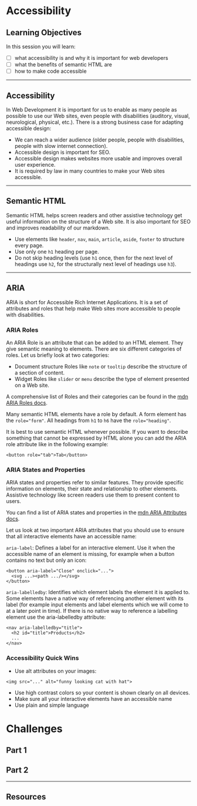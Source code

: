 # Accessibility

## Learning Objectives

In this session you will learn:

- [ ] what accessibility is and why it is important for web developers
- [ ] what the benefits of semantic HTML are
- [ ] how to make code accessible

---

## Accessibility

In Web Development it is important for us to enable as many people as possible to use our Web sites,
even people with disabilities (auditory, visual, neurological, physical, etc.). There is a strong
business case for adapting accessible design:

- We can reach a wider audience (older people, people with disabilities, people with slow internet
  connection).
- Accessible design is important for SEO.
- Accessible design makes websites more usable and improves overall user experience.
- It is required by law in many countries to make your Web sites accessible.

---

## Semantic HTML

Semantic HTML helps screen readers and other assistive technology get useful information on the
structure of a Web site. It is also important for SEO and improves readability of our markdown.

- Use elements like `header`, `nav`, `main`, `article`, `aside`, `footer` to structure every page.
- Use only one `h1` heading per page.
- Do not skip heading levels (use `h1` once, then for the next level of headings use `h2`, for the
  structurally next level of headings use `h3`).

---

## ARIA

ARIA is short for Accessible Rich Internet Applications. It is a set of attributes and roles that
help make Web sites more accessible to people with disabilities.

### ARIA Roles

An ARIA Role is an attribute that can be added to an HTML element. They give semantic meaning to
elements. There are six different categories of roles. Let us briefly look at two categories:

- Document structure Roles like `note` or `tooltip` describe the structure of a section of content.
- Widget Roles like `slider` or `menu` describe the type of element presented on a Web site.

A comprehensive list of Roles and their categories can be found in the
[mdn ARIA Roles docs](https://developer.mozilla.org/en-US/docs/Web/Accessibility/ARIA/Roles).

Many semantic HTML elements have a role by default. A form element has the `role="form"`. All
headings from `h1` to `h6` have the `role="heading"`.

It is best to use semantic HTML whenever possible. If you want to describe something that cannot be
expressed by HTML alone you can add the ARIA role attribute like in the following example:

```
<button role="tab">Tab</button>
```

### ARIA States and Properties

ARIA states and properties refer to similar features. They provide specific information on elements,
their state and relationship to other elements. Assistive technology like screen readers use them to
present content to users.

You can find a list of ARIA states and properties in the
[mdn ARIA Attributes docs](https://developer.mozilla.org/en-US/docs/Web/Accessibility/ARIA/Attributes).

Let us look at two important ARIA attributes that you should use to ensure that all interactive
elements have an accessible name:

`aria-label`: Defines a label for an interactive element. Use it when the accessible name of an
element is missing, for example when a button contains no text but only an icon:

```
<button aria-label="Close" onclick="...">
  <svg ...><path .../></svg>
</button>
```

`aria-labelledby`: Identifies which element labels the element it is applied to. Some elements have
a native way of referencing another element with its label (for example input elements and label
elements which we will come to at a later point in time). If there is no native way to reference a
labelling element use the aria-labelledby attribute:

```
<nav aria-labelledby="title">
  <h2 id="title">Products</h2>
  ...
</nav>
```

### Accessibility Quick Wins

- Use alt attributes on your images:

```
<img src="..." alt="funny looking cat with hat">
```

- Use high contrast colors so your content is shown clearly on all devices.
- Make sure all your interactive elements have an accessible name
- Use plain and simple language

# Challenges

## Part 1

## Part 2

---

## Resources
